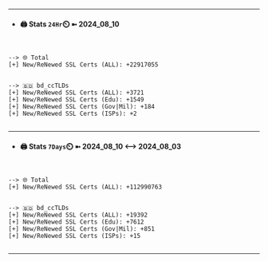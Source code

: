

---
- #### 🖨️ **Stats** `24Hr`⏲️ ➼ 2024_08_10
```console


--> 🌐 Total
[+] New/ReNewed SSL Certs (ALL): +22917055


--> 🇧🇩 bd_ccTLDs
[+] New/ReNewed SSL Certs (ALL): +3721
[+] New/ReNewed SSL Certs (Edu): +1549
[+] New/ReNewed SSL Certs (Gov|Mil): +184
[+] New/ReNewed SSL Certs (ISPs): +2


```

---
- #### 🖨️ **Stats** `7Days`⏲️ ➼ 2024_08_10 <--> 2024_08_03
```console


--> 🌐 Total
[+] New/ReNewed SSL Certs (ALL): +112990763


--> 🇧🇩 bd_ccTLDs
[+] New/ReNewed SSL Certs (ALL): +19392
[+] New/ReNewed SSL Certs (Edu): +7612
[+] New/ReNewed SSL Certs (Gov|Mil): +851
[+] New/ReNewed SSL Certs (ISPs): +15


```

---

